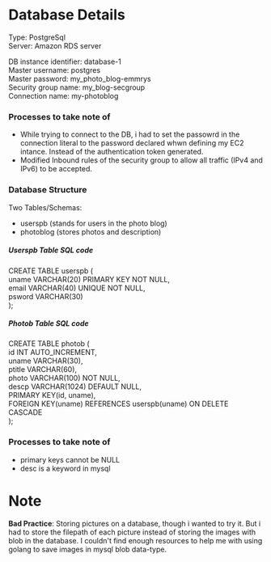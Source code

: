 # Database Details

Type: PostgreSql <br>
Server: Amazon RDS server <br>

DB instance identifier: database-1 <br>
Master username: postgres <br>
Master password: my_photo_blog-emmrys <br>
Security group name: my_blog-secgroup <br>
Connection name: my-photoblog <br>

<h3>Processes to take note of </h3>

<ul>
<li>While trying to connect to the DB, i had to set the passowrd in the connection literal to the password declared whwn defining my EC2 intance. Instead of the authentication token generated.

<li>Modified Inbound rules of the security group to allow all traffic (IPv4 and IPv6) to be accepted.
</ul>

<h3>Database Structure</h3>

Two Tables/Schemas: 
<ul>
    <li> userspb (stands for users in the photo blog)
    <li> photoblog (stores photos and description)
</ul>

<h5>Userspb Table SQL code</h5>

CREATE TABLE userspb ( <br>
    uname VARCHAR(20) PRIMARY KEY NOT NULL, <br>
    email VARCHAR(40) UNIQUE NOT NULL, <br>
    psword VARCHAR(30) <br>
); <br>

<h5>Photob Table SQL code</h5>

CREATE TABLE photob ( <br>
    id INT AUTO_INCREMENT, <br>
    uname VARCHAR(30), <br>
    ptitle VARCHAR(60), <br>
    photo VARCHAR(100) NOT NULL, <br>
    descp VARCHAR(1024) DEFAULT NULL, <br>
    PRIMARY KEY(id, uname), <br>
    FOREIGN KEY(uname) REFERENCES userspb(uname) ON DELETE CASCADE <br>
); <br>

<h3>Processes to take note of </h3>
<ul>
    <li> primary keys cannot be NULL
    <li> desc is a keyword in mysql
</ul>

# Note
<b>Bad Practice</b>: Storing pictures on a database, though i wanted to try it. But i had to store the filepath of each picture instead of storing the images with blob in the database. I couldn't find enough resources to help me with using golang to save images in mysql blob data-type. 